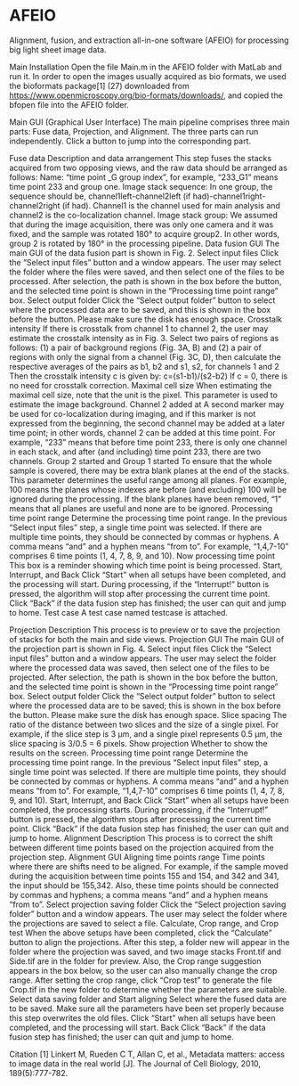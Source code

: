 # AFEIO
Alignment, fusion, and extraction all-in-one software (AFEIO) for processing big light sheet image data.

Main 
	Installation
Open the file Main.m in the AFEIO folder with MatLab and run it. In order to open the images usually acquired as bio formats, we used the bioformats package[1] (27) downloaded from https://www.openmicroscopy.org/bio-formats/downloads/, and copied the bfopen file into the AFEIO folder.

Main GUI (Graphical User Interface)
The main pipeline comprises three main parts: Fuse data, Projection, and Alignment. The three parts can run independently. Click a button to jump into the corresponding part. 

Fuse data
	Description and data arrangement
    This step fuses the stacks acquired from two opposing views, and the raw data should be arranged as follows:
Name: “time point _G group index”, for example, “233_G1” means time point 233 and group one. 
Image stack sequence: In one group, the sequence should be, channel1left-channel2left (if had)-channel1right-channel2right (if had). Channel1 is the channel used for main analysis and channel2 is the co-localization channel.
Image stack group: We assumed that during the image acquisition, there was only one camera and it was fixed, and the sample was rotated 180° to acquire group2. In other words, group 2 is rotated by 180° in the processing pipeline. 
	Data fusion GUI
    The main GUI of the data fusion part is shown in Fig. 2.
	 Select input files
    Click the “Select input files” button and a window appears. The user may select the folder where the files were saved, and then select one of the files to be processed. After selection, the path is shown in the box before the button, and the selected time point is shown in the “Processing time point range” box.
	 Select output folder
    Click the “Select output folder” button to select where the processed data are to be saved, and this is shown in the box before the button. Please make sure the disk has enough space.
	 Crosstalk intensity
    If there is crosstalk from channel 1 to channel 2, the user may estimate the crosstalk intensity as in Fig. 3. Select two pairs of regions as follows: (1) a pair of background regions (Fig. 3A, B) and (2) a pair of regions with only the signal from a channel (Fig. 3C, D), then calculate the respective averages of the pairs as b1, b2 and s1, s2, for channels 1 and 2 Then the crosstalk intensity c is given by: 
    c=(s1-b1)/(s2-b2)
If c = 0, there is no need for crosstalk correction.
	 Maximal cell size
    When estimating the maximal cell size, note that the unit is the pixel. This parameter is used to estimate the image background.
	 Channel 2 added at
    A second marker may be used for co-localization during imaging, and if this marker is not expressed from the beginning, the second channel may be added at a later time point; in other words, channel 2 can be added at this time point. For example, “233” means that before time point 233, there is only one channel in each stack, and after (and including) time point 233, there are two channels.
	 Group 2 started and Group 1 started
    To ensure that the whole sample is covered, there may be extra blank planes at the end of the stacks. This parameter determines the useful range among all planes. For example, 100 means the planes whose indexes are before (and excluding) 100 will be ignored during the processing. If the blank planes have been removed, “1” means that all planes are useful and none are to be ignored.
	 Processing time point range
    Determine the processing time point range. In the previous “Select input files” step, a single time point was selected. If there are multiple time points, they should be connected by commas or hyphens. A comma means “and” and a hyphen means “from to”. For example, “1,4,7-10” comprises 6 time points (1, 4, 7, 8, 9, and 10).
	 Now processing time point
    This box is a reminder showing which time point is being processed.
	 Start, Interrupt, and Back 
    Click “Start” when all setups have been completed, and the processing will start.
During processing, if the “Interrupt!” button is pressed, the algorithm will stop after processing the current time point.
Click “Back” if the data fusion step has finished; the user can quit and jump to home.
	Test case
    A test case named testcase is attached.

Projection
	Description
    This process is to preview or to save the projection of stacks for both the main and side views.
Projection GUI
    The main GUI of the projection part is shown in Fig. 4.
	 Select input files
    Click the “Select input files” button and a window appears. The user may select the folder where the processed data was saved, then select one of the files to be projected. After selection, the path is shown in the box before the button, and the selected time point is shown in the “Processing time point range” box.
	 Select output folder 
    Click the “Select output folder” button to select where the processed data are to be saved; this is shown in the box before the button. Please make sure the disk has enough space.
	 Slice spacing
    The ratio of the distance between two slices and the size of a single pixel. For example, if the slice step is 3 μm, and a single pixel represents 0.5 μm, the slice spacing is 3/0.5 = 6 pixels.
	 Show projection
    Whether to show the results on the screen.
	 Processing time point range
    Determine the processing time point range. In the previous “Select input files” step, a single time point was selected. If there are multiple time points, they should be connected by commas or hyphens. A comma means “and” and a hyphen means “from to”. For example, “1,4,7-10” comprises 6 time points (1, 4, 7, 8, 9, and 10).
	 Start, Interrupt, and Back 
    Click “Start” when all setups have been completed, the processing starts.
During processing, if the “Interrupt!” button is pressed, the algorithm stops after processing the current time point.
Click “Back” if the data fusion step has finished; the user can quit and jump to home.
Alignment
	Description
    This process is to correct the shift between different time points based on the projection acquired from the projection step.
	Alignment GUI
	 Aligning time points range
    Time points where there are shifts need to be aligned. For example, if the sample moved during the acquisition between time points 155 and 154, and 342 and 341, the input should be 155,342. Also, these time points should be connected by commas and hyphens; a comma means “and” and a hyphen means “from to”.
	 Select projection saving folder
    Click the “Select projection saving folder” button and a window appears. The user may select the folder where the projections are saved to select a file.
	 Calculate, Crop range, and Crop test
    When the above setups have been completed, click the “Calculate” button to align the projections. After this step, a folder new will appear in the folder where the projection was saved, and two image stacks Front.tif and Side.tif are in the folder for preview. Also, the Crop range suggestion appears in the box below, so the user can also manually change the crop range. After setting the crop range, click “Crop test” to generate the file Crop.tif in the new folder to determine whether the parameters are suitable.
	 Select data saving folder and Start aligning
    Select where the fused data are to be saved. Make sure all the parameters have been set properly because this step overwrites the old files. Click “Start” when all setups have been completed, and the processing will start.
	 Back
    Click “Back” if the data fusion step has finished; the user can quit and jump to home.

Citation
[1] Linkert M, Rueden C T, Allan C, et al., Metadata matters: access to image data in the real world [J]. The Journal of Cell Biology, 2010, 189(5):777-782.
